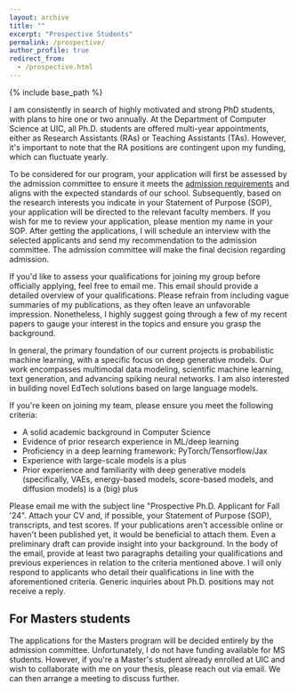 ```yaml
---
layout: archive
title: ""
excerpt: "Prospective Students"
permalink: /prospective/
author_profile: true
redirect_from:
  - /prospective.html
---
```

{% include base_path %}


I am consistently in search of highly motivated and strong PhD students, with plans to hire one or two annually. 
At the Department of Computer Science at UIC, all Ph.D. students are offered multi-year appointments, either as Research Assistants (RAs) or Teaching Assistants (TAs). 
However, it's important to note that the RA positions are contingent upon my funding, which can fluctuate yearly.


To be considered for our program, your application will first be assessed by the admission committee to ensure it meets the <a href="https://cs.uic.edu/graduate/admissions/">admission requirements</a> and aligns with the expected standards of our school.
Subsequently, based on the research interests you indicate in your Statement of Purpose (SOP), your application will be directed to the relevant faculty members.
If you wish for me to review your application, please mention my name in your SOP.
After getting the applications, I will schedule an interview with the selected applicants and send my recommendation to the admission committee.
The admission committee will make the final decision regarding admission.


If you'd like to assess your qualifications for joining my group before officially applying, feel free to email me. This email should provide a detailed overview of your qualifications. 
Please refrain from including vague summaries of my publications, as they often leave an unfavorable impression. 
Nonetheless, I highly suggest going through a few of my recent papers to gauge your interest in the topics and ensure you grasp the background.

In general, the primary foundation of our current projects is probabilistic machine learning, with a specific focus on deep generative models. 
Our work encompasses multimodal data modeling, scientific machine learning, text generation, and advancing spiking neural networks. I am also interested in building novel EdTech solutions based on large language models.

If you're keen on joining my team, please ensure you meet the following criteria:
- A solid academic background in Computer Science
- Evidence of prior research experience in ML/deep learning
- Proficiency in a deep learning framework: PyTorch/Tensorflow/Jax  
- Experience with large-scale models is a plus
- Prior experience and familiarity with deep generative models (specifically, VAEs, energy-based models, score-based models, and diffusion models) is a (big) plus

Please email me with the subject line "Prospective Ph.D. Applicant for Fall '24". Attach your CV and, if possible, your Statement of Purpose (SOP), transcripts, and test scores. 
If your publications aren't accessible online or haven't been published yet, it would be beneficial to attach them. Even a preliminary draft can provide insight into your background.
In the body of the email, provide at least two paragraphs detailing your qualifications and previous experiences in relation to the criteria mentioned above.
I will only respond to applicants who detail their qualifications in line with the aforementioned criteria. Generic inquiries about Ph.D. positions may not receive a reply.


<h2>For Masters students</h2>
The applications for the Masters program will be decided entirely by the admission committee.
Unfortunately, I do not have funding available for MS students. 
However, if you're a Master's student already enrolled at UIC and wish to collaborate with me on your thesis, please reach out via email. We can then arrange a meeting to discuss further.

